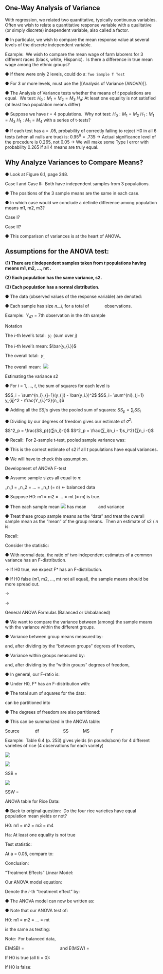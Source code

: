 ## One-Way Analysis of Variance

With regression, we related two quantitative, typically continuous variables.
 Often we wish to relate a quantitative response variable with a qualitative (or simply discrete) independent variable, also called a factor.

● In particular, we wish to compare the mean response value at several levels of the discrete independent variable.

Example:  We wish to compare the mean wage of farm laborers for 3 different races (black, white, Hispanic).  Is there a difference in true mean wage among the ethnic groups?

● If there were only 2 levels, could do a:
`Two Sample T Test`

● For 3 or more levels, must use the [[Analysis of Variance (ANOVA)]].

● The Analysis of Variance tests whether the means of _t_ populations are equal.  We test:
$H_0: M_1 = M_2 = M_3$
$H_a:$ At least one equality is not satisfied (at least two population means differ)

● Suppose we have _t_ = 4 populations.  Why not test:
$H_0: M_1 = M_2$
$H_1: M_1 = M_3$
$H_1: M_1 = M_4$
with a series of t-tests?

● If each test has a = .05, probability of correctly failing to reject H0 in all 6 tests (when all nulls are true) is:
$0.95^6 = .735$
→ Actual significance level of the procedure is 0.265, not 0.05 → We will make some Type I error with probability 0.265 if all 4 means are truly equal.
## Why Analyze Variances to Compare Means?

● Look at Figure 6.1, page 248.

Case I and Case II:  Both have independent samples from 3 populations.

● The positions of the 3 sample means are the same in each case.

● In which case would we conclude a definite difference among population means m1, m2, m3?

Case I?

Case II?

● This comparison of variances is at the heart of ANOVA.

## Assumptions for the ANOVA test:

**(1) There are _t_ independent samples taken from _t_ populations having means m1, m2, …, mt .**

**(2) Each population has the same variance, s2.**

**(3) Each population has a normal distribution.**

● The data (observed values of the response variable) are denoted:

● Each sample has size _n__i_, for a total of             observations.

Example:  $Y_{47}$ = 7th observation in the 4th sample

Notation

The _i_-th level’s total:  $y_{i.}$ (sum over j)

The _i_-th level’s mean: $\bar{y_{i.}}$ 

The overall total:  $y_{..}$

The overall mean:  ![](file:///C:/Users/renat/AppData/Local/Temp/msohtmlclip1/01/clip_image004.gif)  

Estimating the variance s2

● For _i_ = 1, …, _t_, the sum of squares for each level is

$SS_i = \sum^{n_i}_{j=1}(y_{ij} - \bar{y_i.})^2$
$SS_i= \sum^{ni}_{j=1} y_{ij}^2 - \frac{Y_{i.}^2}{n_i}$

● Adding all the $SS_i$’s gives the pooled sum of squares:
$SS_p = ∑_i SS_i$

● Dividing by our degrees of freedom gives our estimate of $σ^2$:

$S^2_p = \frac{SS_p}{(∑n_i)-t}$
$S^2_p = \frac{∑_i(n_i - 1)s_i^2}{∑n_i -t}$

● Recall:  For 2-sample t-test, pooled sample variance was:

● This is the correct estimate of s2 if all _t_ populations have equal variances.

● We will have to check this assumption.

Development of ANOVA F-test

● Assume sample sizes all equal to _n_:

_n_1 = _n_2 = … = _n_t (= _n_) ← balanced data

● Suppose H0: m1 = m2 = … = mt (= m) is true.

● Then each sample mean ![](file:///C:/Users/renat/AppData/Local/Temp/msohtmlclip1/01/clip_image005.gif) has mean          and variance

● Treat these group sample means as the “data” and treat the overall sample mean as the “mean” of the group means.  Then an estimate of s2 / _n_ is:

Recall:

Consider the statistic:

● With normal data, the ratio of two independent estimates of a common variance has an F-distribution.

→ If H0 true, we expect F* has an F-distribution.

● If H0 false (m1, m2, …, mt not all equal), the sample means should be more spread out.

→

→

General ANOVA Formulas (Balanced or Unbalanced)

● We want to compare the variance between (among) the sample means with the variance within the different groups.

● Variance between group means measured by:

and, after dividing by the “between groups” degrees of freedom,

● Variance within groups measured by:

and, after dividing by the “within groups” degrees of freedom,

● In general, our F-ratio is:

● Under H0, F* has an F-distribution with:

● The total sum of squares for the data:

can be partitioned into

● The degrees of freedom are also partitioned:

● This can be summarized in the ANOVA table:

Source             df                    SS            MS                  F

Example:  Table 6.4 (p. 253) gives yields (in pounds/acre) for 4 different varieties of rice (4 observations for each variety)

![](file:///C:/Users/renat/AppData/Local/Temp/msohtmlclip1/01/clip_image007.gif)  

![](file:///C:/Users/renat/AppData/Local/Temp/msohtmlclip1/01/clip_image009.gif)

SSB =

![](file:///C:/Users/renat/AppData/Local/Temp/msohtmlclip1/01/clip_image011.gif)

SSW =

ANOVA table for Rice Data:

● Back to original question:  Do the four rice varieties have equal population mean yields or not?

H0: m1 = m2 = m3 = m4

Ha: At least one equality is not true

Test statistic:

At a = 0.05, compare to:

Conclusion:

“Treatment Effects” Linear Model:

Our ANOVA model equation:

Denote the _i_-th “treatment effect” by:

● The ANOVA model can now be written as:

● Note that our ANOVA test of:

H0: m1 = m2 = … = mt

is the same as testing:

Note:  For balanced data,

E(MSB) =                              and E(MSW) =

If H0 is true (all ti = 0):

If H0 is false: